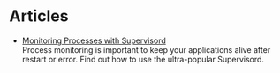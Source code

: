 # Articles

- [Monitoring Processes with Supervisord](https://serversforhackers.com/c/monitoring-processes-with-supervisord)
  <br/>Process monitoring is important to keep your applications alive after restart or error. Find out how to use the ultra-popular Supervisord.